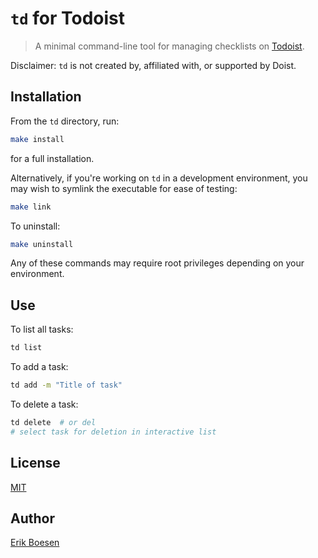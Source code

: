 # `td` for Todoist
> A minimal command-line tool for managing checklists on [Todoist](https://todoist.com).

Disclaimer: `td` is not created by, affiliated with, or supported by Doist.

## Installation
From the `td` directory, run:
```sh
make install
```
for a full installation.

Alternatively, if you're working on `td` in a development environment, you may wish to symlink the executable for ease of testing:
```sh
make link
```
To uninstall:
```sh
make uninstall
```
Any of these commands may require root privileges depending on your environment.

## Use
To list all tasks:
```sh
td list
```
To add a task:
```sh
td add -m "Title of task"
```
To delete a task:
```sh
td delete  # or del
# select task for deletion in interactive list
```

## License
[MIT](LICENSE)

## Author
[Erik Boesen](https://github.com/ErikBoesen)
